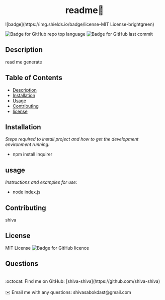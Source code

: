 
<h1 align="center"> readme👋</h1>
   ![badge](https://img.shields.io/badge/license-MIT License-brightgreen)<br />

   ![Badge for GitHub repo top language](https://img.shields.io/github/languages/top/shiva-shiva/readmeGenerator?style=flat&logo=appveyor) ![Badge for GitHub last commit](https://img.shields.io/github/last-commit/shiva-shiva/readmeGenerator?style=flat&logo=appveyor)
   


   ## Description 
   read me generate 

  ## Table of Contents
* [Description](#Description)
* [Installation](#installation)
* [Usage](#usage)
* [Contributing](#contributing )
* [license](#license)
## Installation
*Steps required to install project and how to get the development environment running:*
* npm install inquirer
      
## usage
*Instructions and examples for use:*
* node index.js
      
      
## Contributing
 shiva
      
## License
MIT License
       ![Badge for GitHub licence](https://img.shields.io/github/license/shiva-shiva/readmeGenerator?style=flat&logo=appveyor)
      
## Questions
<br />
    :octocat: Find me on GitHub: [shiva-shiva](https://github.com/shiva-shiva)<br />
    <br />
    ✉️ Email me with any questions: shivasabokdast@gmail.com<br /><br />